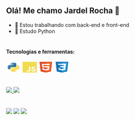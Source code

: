 <!--<div align = "center" ><h2>Olá! Me chamo Jardel Rocha 👋 </h2></div>-->
## Olá! Me chamo Jardel Rocha 👋 

- 🔭 Estou trabalhando com back-end e front-end
- 🌱 Estudo Python
<!-- 📫 Contatos:-->

#

<div>
  <h4>Tecnologias e ferramentas:</h4>
  <img align="center" alt="Rafa-Python" height="30" width="40" src="https://raw.githubusercontent.com/devicons/devicon/master/icons/python/python-original.svg">
  <img align="center" alt="Rafa-Js" height="30" width="40" src="https://raw.githubusercontent.com/devicons/devicon/master/icons/javascript/javascript-plain.svg">
  <img align="center" alt="Rafa-HTML" height="30" width="40" src="https://raw.githubusercontent.com/devicons/devicon/master/icons/html5/html5-original.svg">
  <img align="center" alt="Rafa-CSS" height="30" width="40" src="https://raw.githubusercontent.com/devicons/devicon/master/icons/css3/css3-original.svg">

</div>

#

<div>
  <a href= "https://github.com/jardelrochaps">
  <img height="180em" src="https://github-readme-stats.vercel.app/api?username=jardelrochaps&show_icons=true&icon_color=ffffff&theme=dark&text_color=00f5ff&title_color=ffffff&include_all_commits=true&count_private=true"/>
  <img height="180em" src="https://github-readme-stats.vercel.app/api/top-langs/?username=jardelrochaps&title_color=ffffff&text_color=00f5ff&layout=compact&langs_count=16&theme=dark"/>
</div>

#

<div> 
  <!--<a href="#" target="_blank"><img src="https://img.shields.io/badge/YouTube-FF0000?style=for-the-badge&logo=youtube&logoColor=white" target="_blank"></a>-->
  <!--<a href="#" target="_blank"><img src="https://img.shields.io/badge/Twitch-9146FF?style=for-the-badge&logo=twitch&logoColor=white" target="_blank"></a>-->
  <!--<a href="https://instagram.com/jardelrochaps" target="_blank"><img src="https://img.shields.io/badge/-Instagram-%23E4405F?style=for-the-badge&logo=instagram&logoColor=white" target="_blank"></a>-->
  <a href="https://discord.gg/611171745658830879" target="_blank"><img src="https://img.shields.io/badge/Discord-7289DA?style=for-the-badge&logo=discord&logoColor=white" target="_blank"></a> 
  <a href = "mailto:jardelrochaps@gmail.com"><img src="https://img.shields.io/badge/-Gmail-%23333?style=for-the-badge&logo=gmail&logoColor=white&color=dc0340" target="_blank"></a>
  <a href="https://www.linkedin.com/in/jardelrochaps/" target="_blank"><img src="https://img.shields.io/badge/-LinkedIn-%230077B5?style=for-the-badge&logo=linkedin&logoColor=white" target="_blank"></a> 
  
</div>
